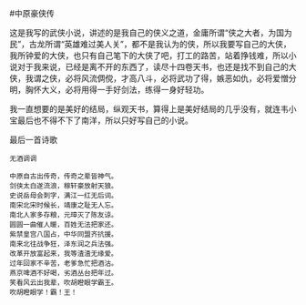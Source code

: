 #中原豪侠传

这是我写的武侠小说，讲述的是我自己的侠义之道，金庸所谓“侠之大者，为国为民”，古龙所谓“英雄难过美人关”，都不是我认为的侠，所以我要写自己的大侠，我所钟爱的大侠，也只有自己笔下的大侠了吧，打工的路苦，站着挣钱难，所以小说对于我来说，已经是离不开的东西了，读尽十四卷天书，也还是找不到自己的大侠，我谓之侠，必将风流倜傥，才高八斗，必将武功了得，嫉恶如仇，必将爱憎分明，胸怀大义，必将用得一手好剑法，练得一身好轻功。

我一直想要的是美好的结局，纵观天书，算得上是美好结局的几乎没有，就连韦小宝最后也不得不下了南洋，所以只好写自己的小说。

最后一首诗歌

    无酒调调
    
    中原自古出传奇，传奇之辈皆神气。
    剑侠太白遂流浪，稼轩豪放射天狼。
    史说岳母会刺字，满江一红无后词。
    南宋北宋时候长，靖康之耻无人忘。
    南北人家多存粮，元璋灭了陈友谅。
    圆圆一曲催人暖，百姓无法把家还。
    紫禁皇宫八国占，中华同盟齐抗援。
    南来北往战争狂，泽东润之兵法强。
    改革开放富起来，我等渣渣无缘爱。
    过年回家不辛苦，老爹急忙把酒沽。
    燕京啤酒不好喝，劣酒丛台把年过。
    笑看风云出我辈，吹胡瞪眼学霸王。
    吹胡瞪眼学！霸！王！
　　　　